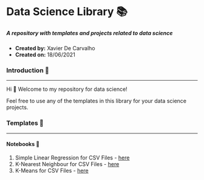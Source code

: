 # Data Science Library :books:
##### A repository with templates and projects related to data science
- **Created by:** Xavier De Carvalho
- **Created on:** 18/06/2021

### Introduction :raising_hand:

---

Hi :wave:
Welcome to my repository for data science!

Feel free to use any of the templates in this library for your data science projects.

### Templates :bookmark_tabs:

---

#### Notebooks :notebook:
1. Simple Linear Regression for CSV Files - [here](/python/notebooks/machine-learning/regression/simple-linear-regression-csv.ipynb "Go to file hosted on Github")
2. K-Nearest Neighbour for CSV Files - [here](/python/notebooks/machine-learning/classification/knn/k-nearest-neighbour-csv.ipynb "Go to file hosted on Github")
3. K-Means for CSV Files - [here](/python/notebooks/machine-learning/clustering/kmeans/kmeans-csv.ipynb "Go to file hosted on Github")
